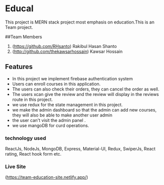 
# Educal 
This project is MERN stack project most emphasis on education.This is an Team project.

##Team Members
1. (https://github.com/RHsanto) Rakibul Hasan Shanto
2. (http://github.com/thekawsarhossain) Kawsar Hossain

## Features
- In this project we implement firebase authentication system
- Users can enroll courses in this application.
- The users can also check their orders, they can cancel the order as well.
- The users xcan give the review and the review will display in the reviews route in this project.
- we use redux for the state management in this project.
- we make the admin dashboard so that the admin can add new courses, they will also be able to make another user admin 
- the user can't visit the admin panel .
- we use mangoDB for curd operations.

### technology used
ReactJs, NodeJs, MongoDB, Express, Material-UI, Redux, SwiperJs, React rating, React hook form etc.

### Live Site 
(https://team-education-site.netlify.app/)
